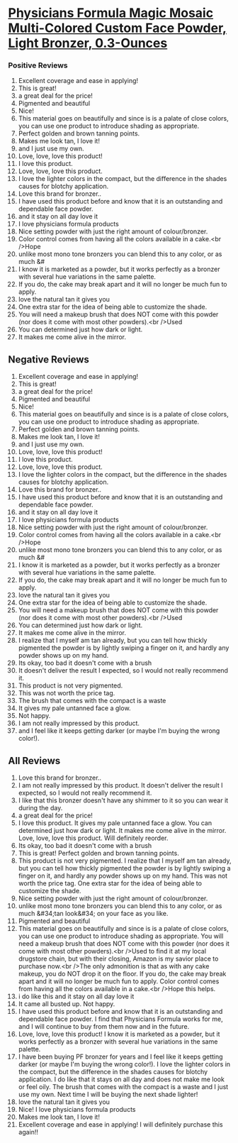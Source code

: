 # [Physicians Formula Magic Mosaic Multi-Colored Custom Face Powder, Light Bronzer, 0.3-Ounces](https://products.checkmycream.com/products/Physicians-Formula-Magic-Mosaic-Multi-Colored-Custom-Face-Powder-Light-Bronzer-0.3-Ounces.html)

### Positive Reviews

<ol>
      <li>Excellent coverage and ease in applying!  </li>
      <li>This is great!  </li>
      <li>a great deal for the price!</li>
      <li>Pigmented and beautiful</li>
      <li>Nice!  </li>
      <li>This material goes on beautifully and since is is a palate of close colors, you can use one product to introduce shading as appropriate.</li>
      <li>Perfect golden and brown tanning points.</li>
      <li>Makes me look tan, I love it!</li>
      <li>and I just use my own.  </li>
      <li>Love, love, love this product!  </li>
      <li>I love this product.  </li>
      <li>Love, love, love this product.  </li>
      <li>I love the lighter colors in the compact, but the difference in the shades causes for blotchy application.</li>
      <li>Love this brand for bronzer..</li>
      <li>I have used this product before and know that it is an outstanding and dependable face powder.</li>
      <li>and it stay on all day love it</li>
      <li>I love physicians formula products</li>
      <li>Nice setting powder with just the right amount of colour/bronzer.</li>
      <li>Color control comes from having all the colors available in a cake.&lt;br /&gt;Hope</li>
      <li>unlike most mono tone bronzers you can blend this to any color, or as much &amp;#</li>
      <li>I know it is marketed as a powder, but it works perfectly as a bronzer with several hue variations in the same palette.</li>
      <li>If you do, the cake may break apart and it will no longer be much fun to apply.</li>
      <li>love the natural tan it gives you</li>
      <li>One extra star for the idea of being able to customize the shade.</li>
      <li>You will need a makeup brush that does NOT come with this powder (nor does it come with most other powders).&lt;br /&gt;Used</li>
      <li>You can determined just how dark or light.  </li>
      <li>It makes me come alive in the mirror.  </li>
</ol>


<h2>Negative Reviews</h2>
<ol>
<li> Excellent coverage and ease in applying!  </li>
<li> This is great!  </li>
<li> a great deal for the price!</li>
<li> Pigmented and beautiful</li>
<li> Nice!  </li>
<li> This material goes on beautifully and since is is a palate of close colors, you can use one product to introduce shading as appropriate.</li>
<li> Perfect golden and brown tanning points.</li>
<li> Makes me look tan, I love it!</li>
<li> and I just use my own.  </li>
<li> Love, love, love this product!  </li>
<li> I love this product.  </li>
<li> Love, love, love this product.  </li>
<li> I love the lighter colors in the compact, but the difference in the shades causes for blotchy application.</li>
<li> Love this brand for bronzer..</li>
<li> I have used this product before and know that it is an outstanding and dependable face powder.</li>
<li> and it stay on all day love it</li>
<li> I love physicians formula products</li>
<li> Nice setting powder with just the right amount of colour/bronzer.</li>
<li> Color control comes from having all the colors available in a cake.&lt;br /&gt;Hope</li>
<li> unlike most mono tone bronzers you can blend this to any color, or as much &amp;#</li>
<li> I know it is marketed as a powder, but it works perfectly as a bronzer with several hue variations in the same palette.</li>
<li> If you do, the cake may break apart and it will no longer be much fun to apply.</li>
<li> love the natural tan it gives you</li>
<li> One extra star for the idea of being able to customize the shade.</li>
<li> You will need a makeup brush that does NOT come with this powder (nor does it come with most other powders).&lt;br /&gt;Used</li>
<li> You can determined just how dark or light.  </li>
<li> It makes me come alive in the mirror.  </li>
<li> I realize that I myself am tan already, but you can tell how thickly pigmented the powder is by lightly swiping a finger on it, and hardly any powder shows up on my hand.</li>
<li> Its okay, too bad it doesn&#x27;t come with a brush</li>
<li> It doesn&#x27;t deliver the result I expected, so I would not really recommend it.</li>
<li> This product is not very pigmented.</li>
<li> This was not worth the price tag.</li>
<li> The brush that comes with the compact is a waste</li>
<li> It gives my pale untanned face a glow.  </li>
<li> Not happy.</li>
<li> I am not really impressed by this product.</li>
<li> and I feel like it keeps getting darker (or maybe I&#x27;m buying the wrong color!).</li>
</ol>

<h2>All Reviews</h2>

<ol>
    <li> Love this brand for bronzer..</li>
    <li> I am not really impressed by this product. It doesn&#x27;t deliver the result I expected, so I would not really recommend it.</li>
    <li> I like that this bronzer doesn&#x27;t have any shimmer to it so you can wear it during the day.</li>
    <li> a great deal for the price!</li>
    <li> I love this product.  It gives my pale untanned face a glow.  You can determined just how dark or light.  It makes me come alive in the mirror.  Love, love, love this product.  Will definitely reorder.</li>
    <li> Its okay, too bad it doesn&#x27;t come with a brush</li>
    <li> This is great!  Perfect golden and brown tanning points.</li>
    <li> This product is not very pigmented. I realize that I myself am tan already, but you can tell how thickly pigmented the powder is by lightly swiping a finger on it, and hardly any powder shows up on my hand. This was not worth the price tag. One extra star for the idea of being able to customize the shade.</li>
    <li> Nice setting powder with just the right amount of colour/bronzer.</li>
    <li> unlike most mono tone bronzers you can blend this to any color, or as much &amp;#34;tan look&amp;#34; on your face as you like.</li>
    <li> Pigmented and beautiful</li>
    <li> This material goes on beautifully and since is is a palate of close colors, you can use one product to introduce shading as appropriate. You will need a makeup brush that does NOT come with this powder (nor does it come with most other powders).&lt;br /&gt;Used to find it at my local drugstore chain, but with their closing, Amazon is my savior place to purchase now.&lt;br /&gt;The only admonition is that as with any cake makeup, you do NOT drop it on the floor. If you do, the cake may break apart and it will no longer be much fun to apply. Color control comes from having all the colors available in a cake.&lt;br /&gt;Hope this helps.</li>
    <li> i do like this and it stay on all day love it</li>
    <li> It came all busted up. Not happy.</li>
    <li> I have used this product before and know that it is an outstanding and dependable face powder. I find that Physicians Formula works for me, and I will continue to buy from them now and in the future.</li>
    <li> Love, love, love this product!  I know it is marketed as a powder, but it works perfectly as a bronzer with several hue variations in the same palette.</li>
    <li> I have been buying PF bronzer for years and I feel like it keeps getting darker (or maybe I&#x27;m buying the wrong color!). I love the lighter colors in the compact, but the difference in the shades causes for blotchy application. I do like that it stays on all day and does not make me look or feel oily. The brush that comes with the compact is a waste and I just use my own.  Next time I will be buying the next shade lighter!</li>
    <li> love the natural tan it gives you</li>
    <li> Nice!  I love physicians formula products</li>
    <li> Makes me look tan, I love it!</li>
    <li> Excellent coverage and ease in applying!  I will definitely purchase this again!!</li>
</ol>




